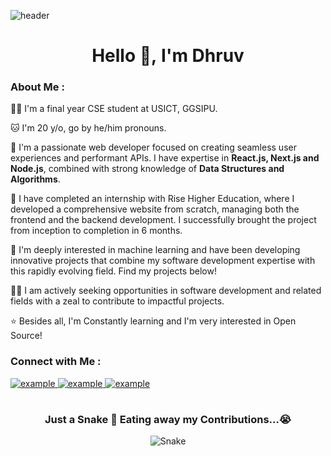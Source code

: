 ![header](https://user-images.githubusercontent.com/59575502/127335491-fdba1874-e943-4d3c-ab8c-678ffe22f8b8.png)

<h1 align="center">Hello 👋,&nbsp;I'm Dhruv</h1>
<h3>About Me :</h3>  

👩‍🎓 I'm a final year CSE student at USICT, GGSIPU.

🐱 I'm 20 y/o, go by he/him pronouns.

💫 I'm a passionate web developer focused on creating seamless user experiences and performant APIs. I have expertise in <strong>React.js, Next.js and Node.js</strong>, combined with strong knowledge of <strong>Data Structures and Algorithms</strong>.

🏢 I have completed an internship with Rise Higher Education, where I developed a comprehensive website from scratch, managing both the frontend and the backend development. I successfully brought the project from inception to completion in 6 months.

🌱 I'm deeply interested in machine learning and have been developing innovative projects that combine my software development expertise with this rapidly evolving field. Find my projects below!

 🧑‍💻 I am actively seeking opportunities in software development and related fields with a zeal to contribute to impactful projects.

⭐ Besides all, I'm Constantly learning and I'm very interested in Open Source!


<h3>Connect with Me :</h3>
<div style="margin-top:10px" align="start">
    <a  href="https://mrdhruv.co/" target="_blank">
        <img src="https://img.shields.io/badge/Portfolio-000000?style=for-the-badge&logo=react&logoColor=white" alt="example"/>
    </a>
    <a  href="https://www.linkedin.com/in/dhruv-gupta-55034a228/" target="_blank">
      <img src="https://img.shields.io/badge/Linked%20In-0A66C2.svg?style=for-the-badge&logo=linkedin&logoColor=white" alt="example"/>
    </a>
    <a  href="mailto:dhruvgupta742@gmail.com" target="_blank">
      <img src="https://img.shields.io/badge/Gmail-D14836?style=for-the-badge&logo=gmail&logoColor=white" alt="example"/>
    </a>
  </div>
</div>

#


<div style="margin-top:10px" align="center">
<h3 align='center'>Just a Snake 🐍 Eating away my Contributions...😭</h2>

![Snake](https://user-images.githubusercontent.com/96336775/182021699-2259529a-dcbd-4efb-b9cc-10dc78f3fa24.svg)
</div>

